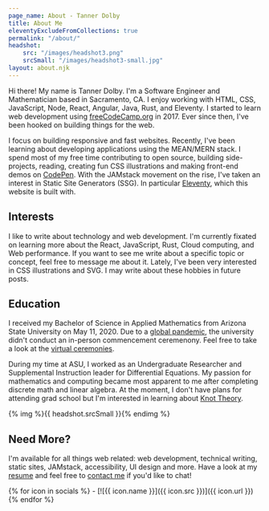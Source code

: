 ```yaml
---
page_name: About - Tanner Dolby
title: About Me
eleventyExcludeFromCollections: true
permalink: "/about/"
headshot: 
    src: "/images/headshot3.png"
    srcSmall: "/images/headshot3-small.jpg"
layout: about.njk
---
```


Hi there! My name is Tanner Dolby. I'm a Software Engineer and Mathematician based in Sacramento, CA. I enjoy working with HTML, CSS, JavaScript, Node, React, Angular, Java, Rust, and Eleventy. I started to learn web development using [freeCodeCamp.org](https://freecodecamp.org) in 2017. Ever since then, I've been hooked on building things for the web.

I focus on building responsive and fast websites. Recently, I've been learning about developing applications using the MEAN/MERN stack. I spend most of my free time contributing to open source, building side-projects, reading, creating fun CSS illustrations and making front-end demos on [CodePen](https://codepen.io/tannerdolby). With the JAMstack movement on the rise, I've taken an interest in Static Site Generators (SSG). In particular [Eleventy](https://11ty.dev), which this website is built with.

<h2>Interests</h2>

I like to write about technology and web development. I'm currently fixated on learning more about the React, JavaScript, Rust, Cloud computing, and Web performance. If you want to see me write about a specific topic or concept, feel free to message me about it. Lately, I've been very interested in CSS illustrations and SVG. I may write about these hobbies in future posts.

## Education
I received my Bachelor of Science in Applied Mathematics from Arizona State University on May 11, 2020. Due to a [global pandemic](https://www.cdc.gov/coronavirus/2019-ncov/index.html), the university didn't conduct an in-person commencement ceremenony. Feel free to take a look at the [virtual ceremonies](https://vgradasu.z4.web.core.windows.net/asu/III/#811351). 

During my time at ASU, I worked as an Undergraduate Researcher and Supplemental Instruction leader for Differential Equations. My passion for mathematics and computing became most apparent to me after completing discrete math and linear algebra. At the moment, I don't have plans for attending grad school but I'm interested in learning about [Knot Theory](https://en.wikipedia.org/wiki/Knot_(mathematics)).

{% img %}{{ headshot.srcSmall }}{% endimg %}

## Need More?

I'm available for all things web related: web development, technical writing, static sites, JAMstack, accessibility, UI design and more. Have a look at my [resume](/resume/tanner-dolby-resume-pub.pdf) and feel free to [contact me](/contact/) if you'd like to chat!

<div class="social-icons">
{% for icon in socials %}
- [![{{ icon.name }}]({{ icon.src }})]({{ icon.url }})
{% endfor %}
</div>